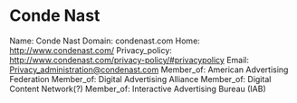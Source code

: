 
# Conde Nast

Name: Conde Nast
Domain: condenast.com
Home: http://www.condenast.com/
Privacy_policy: http://www.condenast.com/privacy-policy/#privacypolicy
Email: Privacy_administration@condenast.com
Member_of: American Advertising Federation
Member_of: Digital Advertising Alliance
Member_of: Digital Content Network(?)
Member_of: Interactive Advertising Bureau (IAB)
